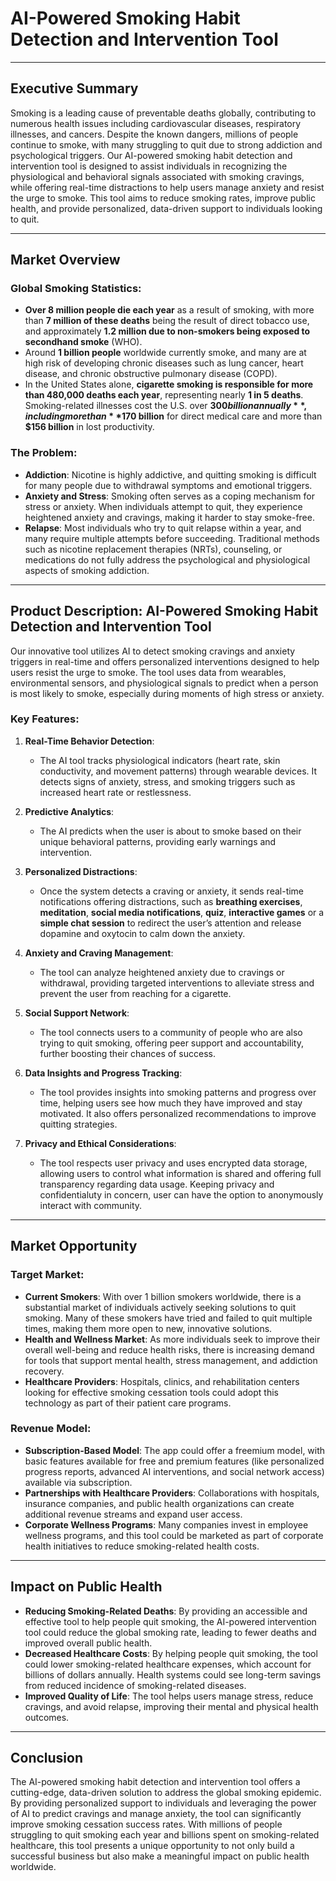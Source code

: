 # AI-Powered Smoking Habit Detection and Intervention Tool

---

## Executive Summary
Smoking is a leading cause of preventable deaths globally, contributing to numerous health issues including cardiovascular diseases, respiratory illnesses, and cancers. Despite the known dangers, millions of people continue to smoke, with many struggling to quit due to strong addiction and psychological triggers. Our AI-powered smoking habit detection and intervention tool is designed to assist individuals in recognizing the physiological and behavioral signals associated with smoking cravings, while offering real-time distractions to help users manage anxiety and resist the urge to smoke. This tool aims to reduce smoking rates, improve public health, and provide personalized, data-driven support to individuals looking to quit.

---

## Market Overview
### Global Smoking Statistics:
- **Over 8 million people die each year** as a result of smoking, with more than **7 million of these deaths** being the result of direct tobacco use, and approximately **1.2 million due to non-smokers being exposed to secondhand smoke** (WHO).
- Around **1 billion people** worldwide currently smoke, and many are at high risk of developing chronic diseases such as lung cancer, heart disease, and chronic obstructive pulmonary disease (COPD).
- In the United States alone, **cigarette smoking is responsible for more than 480,000 deaths each year**, representing nearly **1 in 5 deaths**. Smoking-related illnesses cost the U.S. over **$300 billion annually**, including more than **$170 billion** for direct medical care and more than **$156 billion** in lost productivity.

### The Problem:
- **Addiction**: Nicotine is highly addictive, and quitting smoking is difficult for many people due to withdrawal symptoms and emotional triggers.
- **Anxiety and Stress**: Smoking often serves as a coping mechanism for stress or anxiety. When individuals attempt to quit, they experience heightened anxiety and cravings, making it harder to stay smoke-free.
- **Relapse**: Most individuals who try to quit relapse within a year, and many require multiple attempts before succeeding. Traditional methods such as nicotine replacement therapies (NRTs), counseling, or medications do not fully address the psychological and physiological aspects of smoking addiction.

---

## Product Description: AI-Powered Smoking Habit Detection and Intervention Tool
Our innovative tool utilizes AI to detect smoking cravings and anxiety triggers in real-time and offers personalized interventions designed to help users resist the urge to smoke. The tool uses data from wearables, environmental sensors, and physiological signals to predict when a person is most likely to smoke, especially during moments of high stress or anxiety.

### Key Features:
1. **Real-Time Behavior Detection**:  
   - The AI tool tracks physiological indicators (heart rate, skin conductivity, and movement patterns) through wearable devices. It detects signs of anxiety, stress, and smoking triggers such as increased heart rate or restlessness.
   
2. **Predictive Analytics**:  
   - The AI predicts when the user is about to smoke based on their unique behavioral patterns, providing early warnings and intervention.
   
3. **Personalized Distractions**:  
   - Once the system detects a craving or anxiety, it sends real-time notifications offering distractions, such as **breathing exercises**, **meditation**, **social media notifications**, **quiz**, **interactive games** or a **simple chat session** to redirect the user’s attention and release dopamine and oxytocin to calm down the anxiety.
   
4. **Anxiety and Craving Management**:  
   - The tool can analyze heightened anxiety due to cravings or withdrawal, providing targeted interventions to alleviate stress and prevent the user from reaching for a cigarette.
   
5. **Social Support Network**:  
   - The tool connects users to a community of people who are also trying to quit smoking, offering peer support and accountability, further boosting their chances of success.
   
6. **Data Insights and Progress Tracking**:  
   - The tool provides insights into smoking patterns and progress over time, helping users see how much they have improved and stay motivated. It also offers personalized recommendations to improve quitting strategies.
   
7. **Privacy and Ethical Considerations**:  
   - The tool respects user privacy and uses encrypted data storage, allowing users to control what information is shared and offering full transparency regarding data usage. Keeping privacy and confidentialuty in concern, user can have the option to anonymously interact with community.

---

## Market Opportunity
### Target Market:
- **Current Smokers**: With over 1 billion smokers worldwide, there is a substantial market of individuals actively seeking solutions to quit smoking. Many of these smokers have tried and failed to quit multiple times, making them more open to new, innovative solutions.
- **Health and Wellness Market**: As more individuals seek to improve their overall well-being and reduce health risks, there is increasing demand for tools that support mental health, stress management, and addiction recovery.
- **Healthcare Providers**: Hospitals, clinics, and rehabilitation centers looking for effective smoking cessation tools could adopt this technology as part of their patient care programs.
  
### Revenue Model:
- **Subscription-Based Model**: The app could offer a freemium model, with basic features available for free and premium features (like personalized progress reports, advanced AI interventions, and social network access) available via subscription.
- **Partnerships with Healthcare Providers**: Collaborations with hospitals, insurance companies, and public health organizations can create additional revenue streams and expand user access.
- **Corporate Wellness Programs**: Many companies invest in employee wellness programs, and this tool could be marketed as part of corporate health initiatives to reduce smoking-related health costs.

---

## Impact on Public Health
- **Reducing Smoking-Related Deaths**: By providing an accessible and effective tool to help people quit smoking, the AI-powered intervention tool could reduce the global smoking rate, leading to fewer deaths and improved overall public health.
- **Decreased Healthcare Costs**: By helping people quit smoking, the tool could lower smoking-related healthcare expenses, which account for billions of dollars annually. Health systems could see long-term savings from reduced incidence of smoking-related diseases.
- **Improved Quality of Life**: The tool helps users manage stress, reduce cravings, and avoid relapse, improving their mental and physical health outcomes.

---

## Conclusion
The AI-powered smoking habit detection and intervention tool offers a cutting-edge, data-driven solution to address the global smoking epidemic. By providing personalized support to individuals and leveraging the power of AI to predict cravings and manage anxiety, the tool can significantly improve smoking cessation success rates. With millions of people struggling to quit smoking each year and billions spent on smoking-related healthcare, this tool presents a unique opportunity to not only build a successful business but also make a meaningful impact on public health worldwide.